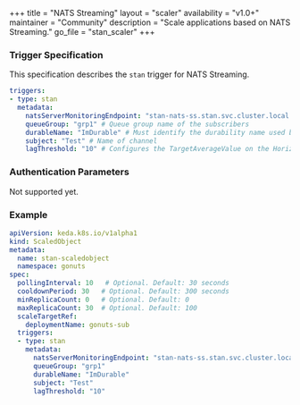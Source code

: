 +++
title = "NATS Streaming"
layout = "scaler"
availability = "v1.0+"
maintainer = "Community"
description = "Scale applications based on NATS Streaming."
go_file = "stan_scaler"
+++

### Trigger Specification

This specification describes the `stan` trigger for NATS Streaming.

```yaml
triggers:
- type: stan
  metadata:
    natsServerMonitoringEndpoint: "stan-nats-ss.stan.svc.cluster.local:8222" # Location of the Nats Streaming monitoring endpoint
    queueGroup: "grp1" # Queue group name of the subscribers
    durableName: "ImDurable" # Must identify the durability name used by the subscribers
    subject: "Test" # Name of channel
    lagThreshold: "10" # Configures the TargetAverageValue on the Horizontal Pod Autoscaler (HPA)).
```

### Authentication Parameters

Not supported yet.

### Example

```yaml
apiVersion: keda.k8s.io/v1alpha1
kind: ScaledObject
metadata:
  name: stan-scaledobject
  namespace: gonuts
spec:
  pollingInterval: 10   # Optional. Default: 30 seconds
  cooldownPeriod: 30   # Optional. Default: 300 seconds
  minReplicaCount: 0   # Optional. Default: 0
  maxReplicaCount: 30  # Optional. Default: 100  
  scaleTargetRef:
    deploymentName: gonuts-sub
  triggers:
  - type: stan
    metadata:
      natsServerMonitoringEndpoint: "stan-nats-ss.stan.svc.cluster.local:8222"
      queueGroup: "grp1"
      durableName: "ImDurable"
      subject: "Test"
      lagThreshold: "10"
```
